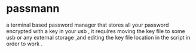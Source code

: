 # passmann
 a terminal based password manager that stores all your password encrypted with a key in your usb , it requires moving the key file to some usb or any external storage ,and editing the key file location in the script in order to work .
